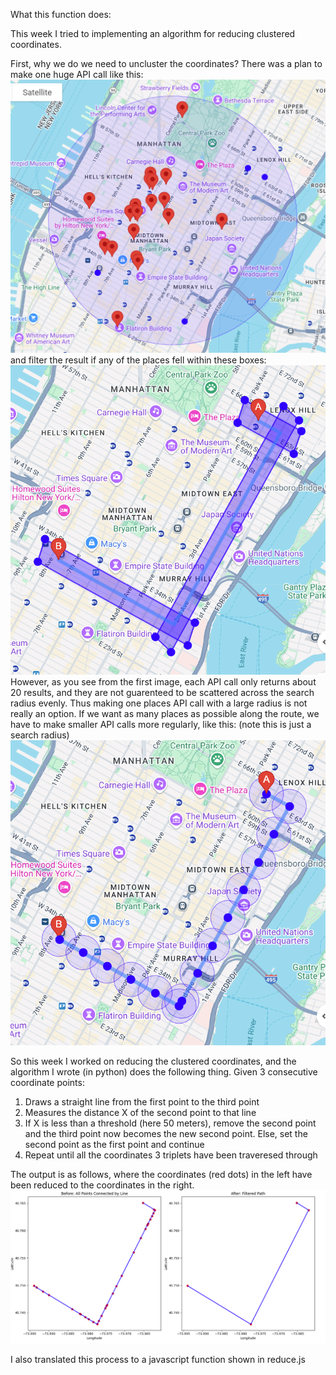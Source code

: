What this function does:

This week I tried to implementing an algorithm for reducing clustered coordinates. 

First, why we do we need to uncluster the coordinates?
There was a plan to make one huge API call like this:
![alt text](image-1.png)
and filter the result if any of the places fell within these boxes:
![alt text](image-3.png)
However, as you see from the first image, each API call only returns about 20 results, and they are not guarenteed to be scattered across the search radius evenly. Thus making one places API call with a large radius is not really an option. If we want as many places as possible along the route, we have to make smaller API calls more regularly, like this: (note this is just a search radius)
![alt text](<image copy 3.png>)

So this week I worked on reducing the clustered coordinates, and the algorithm I wrote (in python) does the following thing.
Given 3 consecutive coordinate points:
1. Draws a straight line from the first point to the third point
2. Measures the distance X of the second point to that line
3. If X is less than a threshold (here 50 meters), remove the second point and the third point now becomes the new second point. Else, set the second point as the first point and continue
4. Repeat until all the coordinates 3 triplets have been traveresed through

The output is as follows, where the coordinates (red dots) in the left have been reduced to the coordinates in the right. 
![alt text](image-2.png)

I also translated this process to a javascript function shown in reduce.js